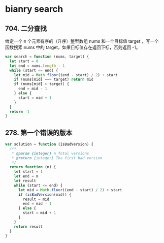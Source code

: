 # bianry search

## 704. 二分查找

给定一个 n 个元素有序的（升序）整型数组 nums 和一个目标值 target ，写一个函数搜索 nums 中的 target，如果目标值存在返回下标，否则返回 -1。

```js
var search = function (nums, target) {
  let start = 0
  let end = nums.length - 1
  while (start <= end) {
    let mid = Math.floor((end - start) / 2) + start
    if (nums[mid] === target) return mid
    if (nums[mid] > target) {
      end = mid - 1
    } else {
      start = mid + 1
    }
  }
  return -1
}
```

## 278. 第一个错误的版本

```js
var solution = function (isBadVersion) {
  /**
   * @param {integer} n Total versions
   * @return {integer} The first bad version
   */
  return function (n) {
    let start = 1
    let end = n
    let result
    while (start <= end) {
      let mid = Math.floor((end - start) / 2) + start
      if (isBadVersion(mid)) {
        result = mid
        end = mid - 1
      } else {
        start = mid + 1
      }
    }
    return result
  }
}
```
